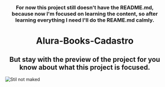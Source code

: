 <h3 align="center">For now this project still doesn't have the README.md, because now I'm focused on learning the content, so after learning everything I need I'll do the REAME.md calmly.</h3>

<h1 align="center">Alura-Books-Cadastro</h1>

<h2 align="center">But stay with the preview of the project for you know about what this project is focused.</h2>

<img src="img/Animação-Alura-books-cadastro.gif" alt="Stil not maked">
